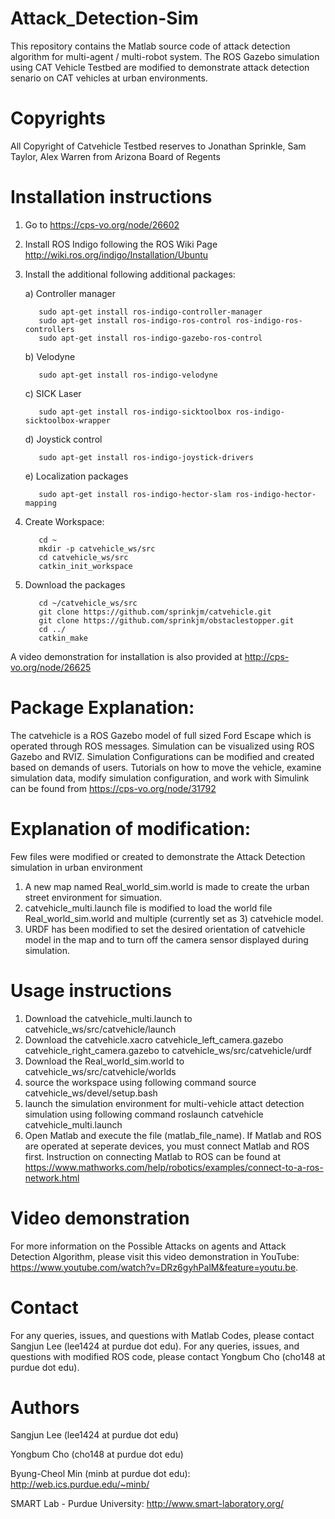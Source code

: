# Attack_Detection-Sim
This repository contains the Matlab source code of attack detection algorithm for multi-agent / multi-robot system. 
The ROS Gazebo simulation using CAT Vehicle Testbed are modified to demonstrate attack detection senario on CAT vehicles at urban environments.

# Copyrights
All Copyright of Catvehicle Testbed reserves to Jonathan Sprinkle, Sam Taylor, Alex Warren from Arizona Board of Regents 

# Installation instructions
1. Go to https://cps-vo.org/node/26602 
2. Install ROS Indigo following the ROS Wiki Page http://wiki.ros.org/indigo/Installation/Ubuntu
3. Install the additional following additional packages:

    a) Controller manager
    
          sudo apt-get install ros-indigo-controller-manager
          sudo apt-get install ros-indigo-ros-control ros-indigo-ros-controllers
          sudo apt-get install ros-indigo-gazebo-ros-control
          
    b) Velodyne
    
          sudo apt-get install ros-indigo-velodyne
          
    c) SICK Laser
    
          sudo apt-get install ros-indigo-sicktoolbox ros-indigo-sicktoolbox-wrapper
          
    d) Joystick control
    
          sudo apt-get install ros-indigo-joystick-drivers
          
    e) Localization packages
    
          sudo apt-get install ros-indigo-hector-slam ros-indigo-hector-mapping
          
4. Create Workspace:

          cd ~
          mkdir -p catvehicle_ws/src          
          cd catvehicle_ws/src     
          catkin_init_workspace

5. Download the packages

          cd ~/catvehicle_ws/src          
          git clone https://github.com/sprinkjm/catvehicle.git          
          git clone https://github.com/sprinkjm/obstaclestopper.git          
          cd ../          
          catkin_make

A video demonstration for installation is also provided at http://cps-vo.org/node/26625 

# Package Explanation:
The catvehicle is a ROS Gazebo model of full sized Ford Escape which is operated through ROS messages. Simulation can be visualized using ROS Gazebo and RVIZ. Simulation Configurations can be modified and created based on demands of users. Tutorials on how to move the vehicle, examine simulation data, modify simulation configuration, and work with Simulink can be found from https://cps-vo.org/node/31792 


# Explanation of modification:
Few files were modified or created to demonstrate the Attack Detection simulation in urban environment 

1. A new map named Real_world_sim.world is made to create the urban street environment for simuation. 
2. catvehicle_multi.launch file is modified to load the world file Real_world_sim.world and multiple (currently set as 3) catvehicle model. 
3. URDF has been modified to set the desired orientation of catvehicle model in the map and to turn off the camera sensor displayed during simulation.
          
# Usage instructions
1. Download the catvehicle_multi.launch to catvehicle_ws/src/catvehicle/launch
2. Download the catvehicle.xacro  catvehicle_left_camera.gazebo  catvehicle_right_camera.gazebo to catvehicle_ws/src/catvehicle/urdf
3. Download the Real_world_sim.world to catvehicle_ws/src/catvehicle/worlds
4. source the workspace using following command
            source catvehicle_ws/devel/setup.bash
5. launch the simulation environment for multi-vehicle attact detection simulation using following command
            roslaunch catvehicle catvehicle_multi.launch
6. Open Matlab and execute the file (matlab_file_name). If Matlab and ROS are operated at seperate devices, you must connect Matlab and ROS first. Instruction on connecting Matlab to ROS can be found at https://www.mathworks.com/help/robotics/examples/connect-to-a-ros-network.html

# Video demonstration

For more information on the Possible Attacks on agents and Attack Detection Algorithm, please visit this video demonstration in YouTube: https://www.youtube.com/watch?v=DRz6gyhPalM&feature=youtu.be.

# Contact

For any queries, issues, and questions with Matlab Codes, please contact Sangjun Lee (lee1424 at purdue dot edu).
For any queries, issues, and questions with modified ROS code, please contact Yongbum Cho (cho148 at purdue dot edu).


# Authors

Sangjun Lee (lee1424 at purdue dot edu)

Yongbum Cho (cho148 at purdue dot edu)

Byung-Cheol Min (minb at purdue dot edu): http://web.ics.purdue.edu/~minb/

SMART Lab - Purdue University: http://www.smart-laboratory.org/
